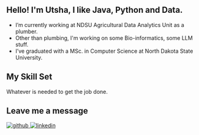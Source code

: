## Hello! I'm Utsha, I like Java, Python and Data.
-  I’m currently working at NDSU Agricultural Data Analytics Unit as a plumber.
-  Other than plumbing, I'm working on some Bio-informatics, some LLM stuff.   
-  I’ve graduated with a MSc. in Computer Science at North Dakota State University.
  


## My Skill Set  
Whatever is needed to get the job done.


## Leave me a message  
<div>
<a href="https://github.com/uts58" target="_blank">
<img src=https://img.shields.io/badge/github-%2324292e.svg?&style=for-the-badge&logo=github&logoColor=white alt=github style="margin-bottom: 5px;" />
</a>
<a href="https://linkedin.com/in/uts58" target="_blank">
<img src=https://img.shields.io/badge/linkedin-%231E77B5.svg?&style=for-the-badge&logo=linkedin&logoColor=white alt=linkedin style="margin-bottom: 5px;" />
</a>
</div>  
<br/>  
